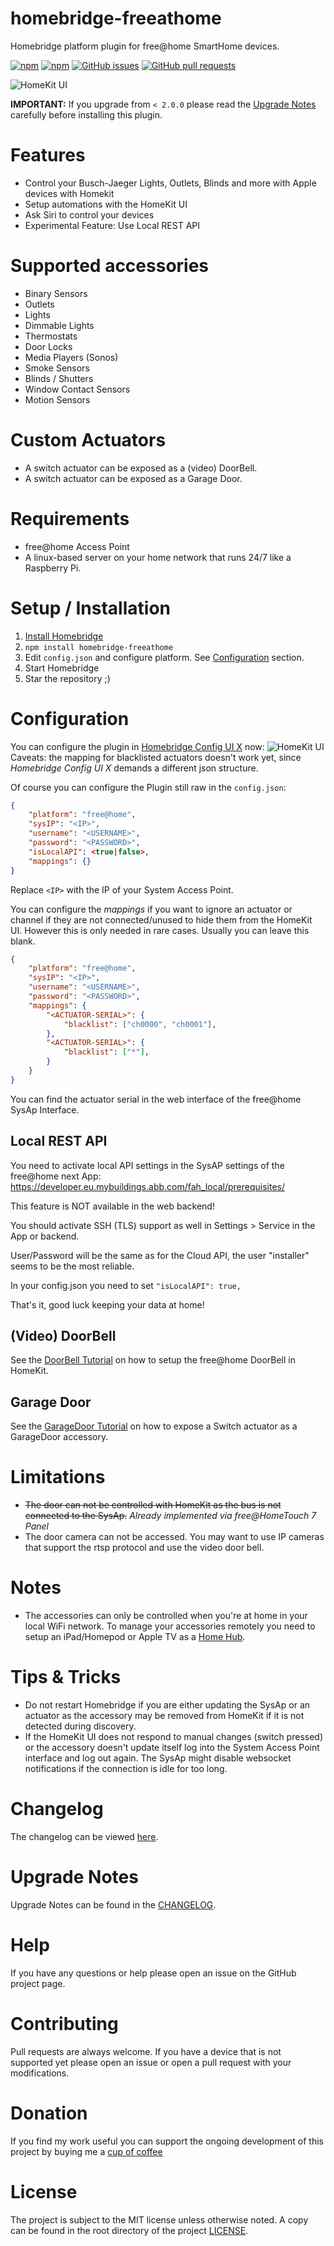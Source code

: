 [Install Homebridge]: https://github.com/nfarina/homebridge#installation
[Install free@home API]: https://github.com/henry-spanka/freeathome-api
[Configuration]: #Configuration

[sstadlberger]: https://github.com/sstadlberger
[Home Hub]: https://support.apple.com/en-us/HT207057

# homebridge-freeathome

Homebridge platform plugin for free@home SmartHome devices.



[![npm](https://img.shields.io/npm/v/homebridge-freeathome-local?style=for-the-badge)](https://www.npmjs.com/package/homebridge-freeathome-local)
[![npm](https://img.shields.io/npm/dt/homebridge-freeathome-local?style=for-the-badge)](https://www.npmjs.com/package/homebridge-freeathome-local)
[![GitHub issues](https://img.shields.io/github/issues/superyaro/homebridge-freeathome?style=for-the-badge)](https://github.com/superyaro/homebridge-freeathome/issues)
[![GitHub pull requests](https://img.shields.io/github/issues-pr/superyaro/homebridge-freeathome?style=for-the-badge)](https://github.com/superyaro/homebridge-freeathome/pulls)

![HomeKit UI](images/example_homekit_ui.png)

**IMPORTANT:** If you upgrade from `< 2.0.0` please read the [Upgrade Notes](CHANGELOG.md) carefully before installing this plugin.

# Features
* Control your Busch-Jaeger Lights, Outlets, Blinds and more with Apple devices with Homekit
* Setup automations with the HomeKit UI
* Ask Siri to control your devices
* Experimental Feature: Use Local REST API

# Supported accessories
- Binary Sensors
- Outlets
- Lights
- Dimmable Lights
- Thermostats
- Door Locks
- Media Players (Sonos)
- Smoke Sensors
- Blinds / Shutters
- Window Contact Sensors
- Motion Sensors

# Custom Actuators
- A switch actuator can be exposed as a (video) DoorBell.
- A switch actuator can be exposed as a Garage Door.

# Requirements
* free@home Access Point
* A linux-based server on your home network that runs 24/7 like a Raspberry Pi.

# Setup / Installation
1. [Install Homebridge]
2. `npm install homebridge-freeathome`
3. Edit `config.json` and configure platform. See [Configuration](#configuration) section.
4. Start Homebridge
5. Star the repository ;)

# Configuration
You can configure the plugin in [Homebridge Config UI X](https://github.com/oznu/homebridge-config-ui-x#readme) now:
![HomeKit UI](images/homebridge_ui_config.png)
Caveats: the mapping for blacklisted actuators doesn't work yet, since  *Homebridge Config UI X* demands a different json structure.

Of course you can configure the Plugin still raw in the `config.json`:

```json
{
    "platform": "free@home",
    "sysIP": "<IP>",
    "username": "<USERNAME>",
    "password": "<PASSWORD>",
    "isLocalAPI": <true|false>,
    "mappings": {}
}
```

Replace `<IP>` with the IP of your System Access Point.

You can configure the *mappings* if you want to ignore an actuator or channel if they are not connected/unused to hide them from the HomeKit UI. However this is only needed in rare cases. Usually you can leave this blank.

```json
{
    "platform": "free@home",
    "sysIP": "<IP>",
    "username": "<USERNAME>",
    "password": "<PASSWORD>",
    "mappings": {
        "<ACTUATOR-SERIAL>": {
            "blacklist": ["ch0000", "ch0001"],
        },
        "<ACTUATOR-SERIAL>": {
            "blacklist": ["*"],
        }
    }
}
```

You can find the actuator serial in the web interface of the free@home SysAp Interface.

## Local REST API

You need to activate local API settings in the SysAP settings of the free@home next App: https://developer.eu.mybuildings.abb.com/fah_local/prerequisites/ 

This feature is NOT available in the web backend!

You should activate SSH (TLS) support as well in Settings > Service in the App or backend.

User/Password will be the same as for the Cloud API, the user "installer" seems to be the most reliable.

In your config.json you need to set `"isLocalAPI": true,`

That's it, good luck keeping your data at home!

## (Video) DoorBell
See the [DoorBell Tutorial](docs/DoorBellTutorial.md) on how to setup the free@home DoorBell in HomeKit.

## Garage Door
See the [GarageDoor Tutorial](docs/GarageDoorTutorial.md) on how to expose a Switch actuator as a GarageDoor accessory.

# Limitations
* ~~The door can not be controlled with HomeKit as the bus is not connected to the SysAp.~~
*Already implemented via free@HomeTouch 7 Panel*
* The door camera can not be accessed. You may want to use IP cameras that support the rtsp protocol and use
the video door bell.

# Notes
* The accessories can only be controlled when you're at home in your local WiFi network.
To manage your accessories remotely you need to setup an iPad/Homepod or Apple TV as a [Home Hub].

# Tips & Tricks
* Do not restart Homebridge if you are either updating the SysAp or an actuator as the accessory may be removed from
HomeKit if it is not detected during discovery.
* If the HomeKit UI does not respond to manual changes (switch pressed) or the accessory doesn't update itself log into the System Access Point interface and log out again. The SysAp might disable websocket notifications if the connection is idle for too long.

# Changelog
The changelog can be viewed [here](CHANGELOG.md).

# Upgrade Notes
Upgrade Notes can be found in the [CHANGELOG](CHANGELOG.md).

# Help
If you have any questions or help please open an issue on the GitHub project page.

# Contributing
Pull requests are always welcome. If you have a device that is not supported yet please open an issue or open a pull request with
your modifications.

# Donation
If you find my work useful you can support the ongoing development of this project by buying me a [cup of coffee](https://www.paypal.me/Hspanka)

# License
The project is subject to the MIT license unless otherwise noted. A copy can be found in the root directory of the project [LICENSE](LICENSE).
